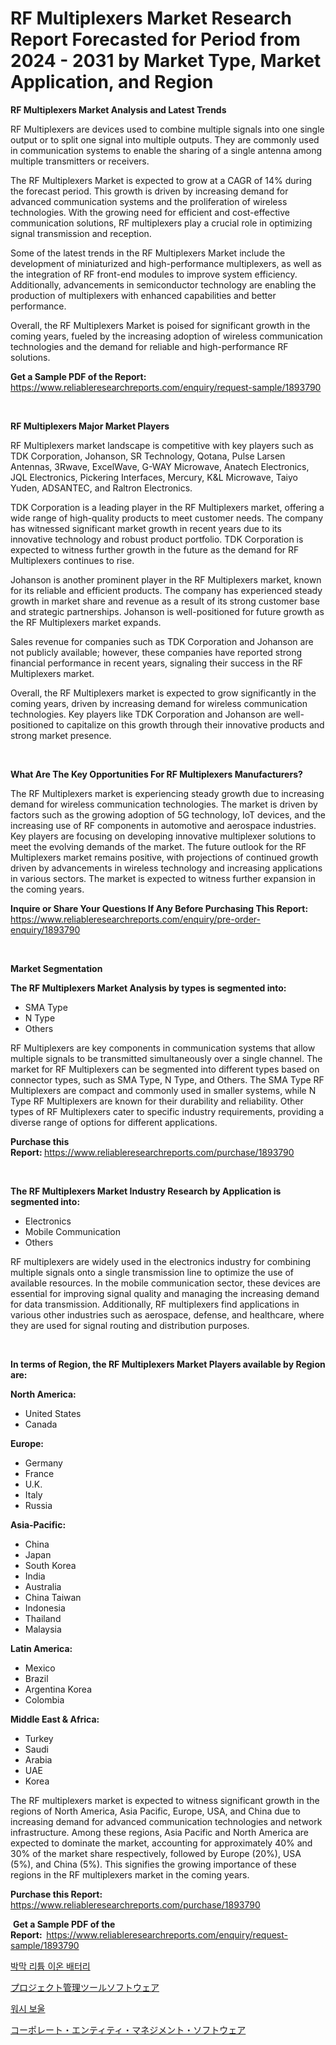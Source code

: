 <p><h1>RF Multiplexers Market Research Report Forecasted for Period from 2024 -  2031 by Market Type, Market Application, and Region</h1></p><p><strong>RF Multiplexers Market Analysis and Latest Trends</strong></p>
<p><p>RF Multiplexers are devices used to combine multiple signals into one single output or to split one signal into multiple outputs. They are commonly used in communication systems to enable the sharing of a single antenna among multiple transmitters or receivers.</p><p>The RF Multiplexers Market is expected to grow at a CAGR of 14% during the forecast period. This growth is driven by increasing demand for advanced communication systems and the proliferation of wireless technologies. With the growing need for efficient and cost-effective communication solutions, RF multiplexers play a crucial role in optimizing signal transmission and reception.</p><p>Some of the latest trends in the RF Multiplexers Market include the development of miniaturized and high-performance multiplexers, as well as the integration of RF front-end modules to improve system efficiency. Additionally, advancements in semiconductor technology are enabling the production of multiplexers with enhanced capabilities and better performance.</p><p>Overall, the RF Multiplexers Market is poised for significant growth in the coming years, fueled by the increasing adoption of wireless communication technologies and the demand for reliable and high-performance RF solutions.</p></p>
<p><strong>Get a Sample PDF of the Report:&nbsp;</strong> <a href="https://www.reliableresearchreports.com/enquiry/request-sample/1893790">https://www.reliableresearchreports.com/enquiry/request-sample/1893790</a></p>
<p>&nbsp;</p>
<p><strong>RF Multiplexers Major Market Players</strong></p>
<p><p>RF Multiplexers market landscape is competitive with key players such as TDK Corporation, Johanson, SR Technology, Qotana, Pulse Larsen Antennas, 3Rwave, ExcelWave, G-WAY Microwave, Anatech Electronics, JQL Electronics, Pickering Interfaces, Mercury, K&L Microwave, Taiyo Yuden, ADSANTEC, and Raltron Electronics.</p><p>TDK Corporation is a leading player in the RF Multiplexers market, offering a wide range of high-quality products to meet customer needs. The company has witnessed significant market growth in recent years due to its innovative technology and robust product portfolio. TDK Corporation is expected to witness further growth in the future as the demand for RF Multiplexers continues to rise.</p><p>Johanson is another prominent player in the RF Multiplexers market, known for its reliable and efficient products. The company has experienced steady growth in market share and revenue as a result of its strong customer base and strategic partnerships. Johanson is well-positioned for future growth as the RF Multiplexers market expands.</p><p>Sales revenue for companies such as TDK Corporation and Johanson are not publicly available; however, these companies have reported strong financial performance in recent years, signaling their success in the RF Multiplexers market.</p><p>Overall, the RF Multiplexers market is expected to grow significantly in the coming years, driven by increasing demand for wireless communication technologies. Key players like TDK Corporation and Johanson are well-positioned to capitalize on this growth through their innovative products and strong market presence.</p></p>
<p>&nbsp;</p>
<p><strong>What Are The Key Opportunities For RF Multiplexers Manufacturers?</strong></p>
<p><p>The RF Multiplexers market is experiencing steady growth due to increasing demand for wireless communication technologies. The market is driven by factors such as the growing adoption of 5G technology, IoT devices, and the increasing use of RF components in automotive and aerospace industries. Key players are focusing on developing innovative multiplexer solutions to meet the evolving demands of the market. The future outlook for the RF Multiplexers market remains positive, with projections of continued growth driven by advancements in wireless technology and increasing applications in various sectors. The market is expected to witness further expansion in the coming years.</p></p>
<p><strong>Inquire or Share Your Questions If Any Before Purchasing This Report:</strong> <a href="https://www.reliableresearchreports.com/enquiry/pre-order-enquiry/1893790">https://www.reliableresearchreports.com/enquiry/pre-order-enquiry/1893790</a></p>
<p>&nbsp;</p>
<p><strong>Market Segmentation</strong></p>
<p><strong>The RF Multiplexers Market Analysis by types is segmented into:</strong></p>
<p><ul><li>SMA Type</li><li>N Type</li><li>Others</li></ul></p>
<p><p>RF Multiplexers are key components in communication systems that allow multiple signals to be transmitted simultaneously over a single channel. The market for RF Multiplexers can be segmented into different types based on connector types, such as SMA Type, N Type, and Others. The SMA Type RF Multiplexers are compact and commonly used in smaller systems, while N Type RF Multiplexers are known for their durability and reliability. Other types of RF Multiplexers cater to specific industry requirements, providing a diverse range of options for different applications.</p></p>
<p><strong>Purchase this Report:&nbsp;</strong><a href="https://www.reliableresearchreports.com/purchase/1893790">https://www.reliableresearchreports.com/purchase/1893790</a></p>
<p>&nbsp;</p>
<p><strong>The RF Multiplexers Market Industry Research by Application is segmented into:</strong></p>
<p><ul><li>Electronics</li><li>Mobile Communication</li><li>Others</li></ul></p>
<p><p>RF multiplexers are widely used in the electronics industry for combining multiple signals onto a single transmission line to optimize the use of available resources. In the mobile communication sector, these devices are essential for improving signal quality and managing the increasing demand for data transmission. Additionally, RF multiplexers find applications in various other industries such as aerospace, defense, and healthcare, where they are used for signal routing and distribution purposes.</p></p>
<p>&nbsp;</p>
<p><strong>In terms of Region, the RF Multiplexers Market Players available by Region are:</strong></p>
<p>
    <p> <strong> North America: </strong>
        <ul>
            <li>United States</li>
            <li>Canada</li>
        </ul>
        </p> 
    <p> <strong> Europe: </strong>
        <ul>
            <li>Germany</li>
            <li>France</li>
            <li>U.K.</li>
            <li>Italy</li>
            <li>Russia</li>
        </ul>
        </p> 
    <p> <strong> Asia-Pacific: </strong>
        <ul>
            <li>China</li>
            <li>Japan</li>
            <li>South Korea</li>
            <li>India</li>
            <li>Australia</li>
            <li>China Taiwan</li>
            <li>Indonesia</li>
            <li>Thailand</li>
            <li>Malaysia</li>
        </ul>
        </p> 
    <p> <strong> Latin America: </strong>
        <ul>
            <li>Mexico</li>
            <li>Brazil</li>
            <li>Argentina Korea</li>
            <li>Colombia</li>
        </ul>
        </p> 
    <p> <strong> Middle East & Africa: </strong>
        <ul>
            <li>Turkey</li>
            <li>Saudi</li>
            <li>Arabia</li>
            <li>UAE</li>
            <li>Korea</li>
        </ul>
    </p>
    </p>
<p><p>The RF multiplexers market is expected to witness significant growth in the regions of North America, Asia Pacific, Europe, USA, and China due to increasing demand for advanced communication technologies and network infrastructure. Among these regions, Asia Pacific and North America are expected to dominate the market, accounting for approximately 40% and 30% of the market share respectively, followed by Europe (20%), USA (5%), and China (5%). This signifies the growing importance of these regions in the RF multiplexers market in the coming years.</p></p>
<p><strong>Purchase this Report: </strong><a href="https://www.reliableresearchreports.com/purchase/1893790">https://www.reliableresearchreports.com/purchase/1893790</a></p>
<p>&nbsp;<strong>Get a Sample PDF of the Report:&nbsp;&nbsp;</strong><a href="https://www.reliableresearchreports.com/enquiry/request-sample/1893790">https://www.reliableresearchreports.com/enquiry/request-sample/1893790</a></p>
<p><strong></strong></p>
<p><p><a href="https://github.com/vseigx30c9a1j/Market-Research-Report-List-1/blob/main/141237511116.md">박막 리튬 이온 배터리</a></p><p><a href="https://github.com/oafhukehf4709715/Market-Research-Report-List-1/blob/main/905690511924.md">プロジェクト管理ツールソフトウェア</a></p><p><a href="https://github.com/WilburKihn5676/Market-Research-Report-List-1/blob/main/222386111117.md">워시 보울</a></p><p><a href="https://github.com/dzy793153605/Market-Research-Report-List-1/blob/main/775960511925.md">コーポレート・エンティティ・マネジメント・ソフトウェア</a></p></p>